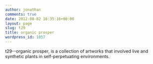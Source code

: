 ```yaml
---
author: jonathan
comments: true
date: 2012-08-02 16:35:16+00:00
layout: page
slug: t29
title: organic prosper
wordpress_id: 1057
---
```


t29--organic prosper, is a collection of artworks that involved live and synthetic plants in self-perpetuating environments.



